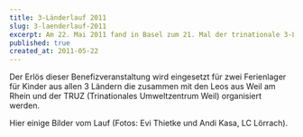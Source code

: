```yaml
---
title: 3-Länderlauf 2011
slug: 3-laenderlauf-2011
excerpt: Am 22. Mai 2011 fand in Basel zum 21. Mal der trinationale 3-Länderlauf statt. Zwölf Lions Clubs aus Südbaden, dem Süd-Elsass und der Nordwest-Schweiz haben auch dieses Jahr das Patronat übernommen.
published: true
created_at: 2011-05-22
---
```


Der Erlös dieser Benefizveranstaltung wird eingesetzt für zwei Ferienlager für Kinder aus allen 3 Ländern die zusammen mit den Leos aus Weil am Rhein und der TRUZ (Trinationales Umweltzentrum Weil) organisiert werden.

Hier einige Bilder vom Lauf (Fotos: Evi Thietke und Andi Kasa, LC Lörrach).
